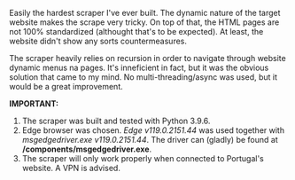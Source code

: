 Easily the hardest scraper I've ever built. The dynamic nature of the target website makes the scrape very tricky. On top of that, the HTML pages are not 100% standardized (althought that's to be expected). At least, the website didn't show any sorts countermeasures.

The scraper heavily relies on recursion in order to navigate through website dynamic menus na pages. It's inneficient in fact, but it was the obvious solution that came to my mind. No multi-threading/async was used, but it would be a great improvement. 

__IMPORTANT:__
1. The scraper was built and tested with Python 3.9.6.
2. Edge browser was chosen. _Edge v119.0.2151.44_ was used together with _msgedgedriver.exe v119.0.2151.44_. The driver can (gladly) be found at __/components/msgedgedriver.exe__.
3. The scraper will only work properly when connected to Portugal's website. A VPN is advised.